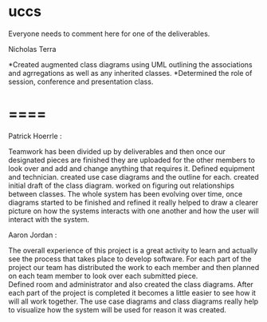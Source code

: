 # uccs

Everyone needs to comment here for one of the deliverables.

Nicholas Terra

  *Created augmented class diagrams using UML outlining the associations and agrregations as well as any inherited classes.
  *Determined the role of session, conference and presentation class.
  
====
====

Patrick Hoerrle :

Teamwork has been divided up by deliverables and then once our designated pieces are finished they are uploaded for the other members to look over and add and change anything that requires it.
Defined equipment and technician. created use case diagrams and the outline for each. created initial draft of the class diagram. worked on figuring out relationships between classes. The whole system has been evolving over time, once diagrams started to be finished and refined it really helped to draw a clearer picture on how the systems interacts with one another and how the user will interact with the system.


Aaron Jordan :

The overall experience of this project is a great activity to learn and actually see the process that takes place to develop software.  For each part of the project our team has distributed the work to each member and then planned on each team member to look over each submitted piece.  
Defined room and administrator and also created the class diagrams.  After each part of the project is completed it becomes a little easier to see how it will all work together.  The use case diagrams and class diagrams really help to visualize how the system will be used for reason it was created.
